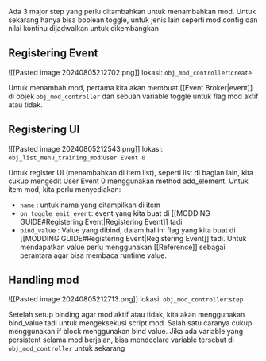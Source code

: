 Ada 3 major step yang perlu ditambahkan untuk menambahkan mod. Untuk sekarang hanya bisa boolean toggle, untuk jenis lain seperti mod config dan nilai kontinu dijadwalkan untuk dikembangkan

## Registering Event
![[Pasted image 20240805212702.png]]
lokasi: `obj_mod_controller`:`create`

Untuk menambah mod, pertama kita akan membuat [[Event Broker|event]] di objek `obj_mod_controller` dan sebuah variable toggle untuk flag mod aktif atau tidak.

## Registering UI

![[Pasted image 20240805212543.png]]
lokasi: `obj_list_menu_training_mod`:`User Event 0`

Untuk register UI (menambahkan di item list), seperti list di bagian lain, kita cukup mengedit User Event 0 menggunakan method add_element. Untuk item mod, kita perlu menyediakan:

- `name` : untuk nama yang ditampilkan di item
- `on_toggle_emit_event`: event yang kita buat di [[MODDING GUIDE#Registering Event|Registering Event]] tadi
- `bind_value` : Value yang dibind, dalam hal ini flag yang kita buat di [[MODDING GUIDE#Registering Event|Registering Event]] tadi. Untuk mendapatkan value perlu menggunakan [[Reference]] sebagai perantara agar bisa membaca runtime value.

## Handling mod

![[Pasted image 20240805212713.png]]
lokasi: `obj_mod_controller`:`step`

Setelah setup binding agar mod aktif atau tidak, kita akan menggunakan bind_value tadi untuk mengeksekusi script mod. Salah satu caranya cukup menggunakan if block menggunakan bind value. Jika ada variable yang persistent selama mod berjalan, bisa mendeclare variable tersebut di `obj_mod_controller` untuk sekarang